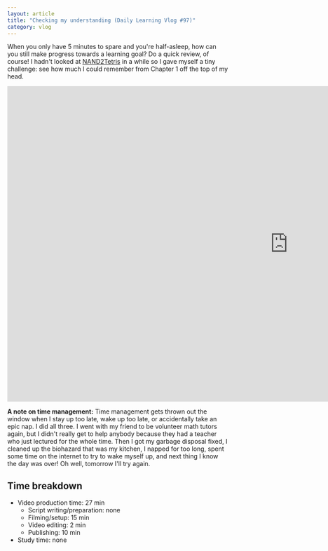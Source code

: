 ```yaml
---
layout: article
title: "Checking my understanding (Daily Learning Vlog #97)"
category: vlog
---
```


When you only have 5 minutes to spare and you're half-asleep, how can you still make progress towards a learning goal? Do a quick review, of course! I hadn't looked at [NAND2Tetris](http://nand2tetris.org/) in a while so I gave myself a tiny challenge: see how much I could remember from Chapter 1 off the top of my head.

<iframe width="1280" height="720" src="https://www.youtube.com/embed/s_MG1X2yUIs" frameborder="0" allowfullscreen></iframe>

**A note on time management:** Time management gets thrown out the window when I stay up too late, wake up too late, or accidentally take an epic nap. I did all three. I went with my friend to be volunteer math tutors again, but I didn't really get to help anybody because they had a teacher who just lectured for the whole time. Then I got my garbage disposal fixed, I cleaned up the biohazard that was my kitchen, I napped for too long, spent some time on the internet to try to wake myself up, and next thing I know the day was over! Oh well, tomorrow I'll try again.

## Time breakdown

- Video production time: 27 min
  - Script writing/preparation: none
  - Filming/setup: 15 min
  - Video editing: 2 min
  - Publishing: 10 min
- Study time: none